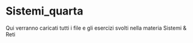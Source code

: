 # Sistemi_quarta
Qui verranno caricati tutti i file e gli esercizi svolti nella materia Sistemi &amp; Reti
